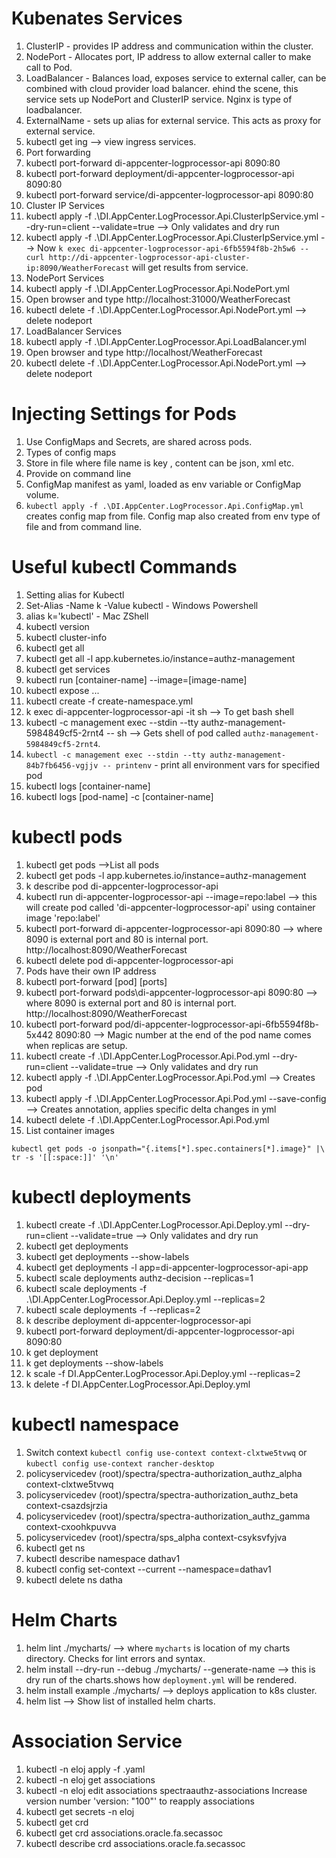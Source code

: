 

# Kubenates Services
1. ClusterIP - provides IP address and communication within the cluster.
1. NodePort - Allocates port, IP address to allow external caller to make call to Pod.
1. LoadBalancer - Balances load, exposes service to external caller, can be combined with cloud provider load balancer. ehind the scene, this service sets up NodePort and ClusterIP service. Nginx is type of loadbalancer.
1. ExternalName - sets up alias for external service. This acts as proxy for external service.
1. kubectl get ing --> view ingress services.
1. Port forwarding
 1. kubectl port-forward di-appcenter-logprocessor-api 8090:80
 1. kubectl port-forward deployment/di-appcenter-logprocessor-api 8090:80
 1. kubectl port-forward service/di-appcenter-logprocessor-api 8090:80
1. Cluster IP Services
  1. kubectl apply -f .\DI.AppCenter.LogProcessor.Api.ClusterIpService.yml  --dry-run=client --validate=true --> Only validates and dry run
  1. kubectl apply -f .\DI.AppCenter.LogProcessor.Api.ClusterIpService.yml --> Now `k exec di-appcenter-logprocessor-api-6fb5594f8b-2h5w6 -- curl http://di-appcenter-logprocessor-api-cluster-ip:8090/WeatherForecast` will get results from service.
1. NodePort Services
  1. kubectl apply -f .\DI.AppCenter.LogProcessor.Api.NodePort.yml
  1. Open browser and type http://localhost:31000/WeatherForecast
  1. kubectl delete -f .\DI.AppCenter.LogProcessor.Api.NodePort.yml --> delete nodeport
1. LoadBalancer Services
  1. kubectl apply -f .\DI.AppCenter.LogProcessor.Api.LoadBalancer.yml
  1. Open browser and type http://localhost/WeatherForecast
  1. kubectl delete -f .\DI.AppCenter.LogProcessor.Api.NodePort.yml --> delete nodeport

# Injecting Settings for Pods
1. Use ConfigMaps and Secrets, are shared across pods.
1. Types of config maps
 1. Store in file where file name is key , content can be json, xml etc.
 1. Provide on command line
 1. ConfigMap manifest as yaml, loaded as env variable or ConfigMap volume.
1. `kubectl apply -f .\DI.AppCenter.LogProcessor.Api.ConfigMap.yml` creates config map from file. Config map also created from env type of file and from command line.

# Useful kubectl Commands
1. Setting alias for Kubectl
  1. Set-Alias -Name k -Value kubectl - Windows Powershell
  1. alias k='kubectl' - Mac ZShell
1. kubectl version
1. kubectl cluster-info
1. kubectl get all
1. kubectl get all  -l app.kubernetes.io/instance=authz-management
1. kubectl get services
1. kubectl run [container-name] --image=[image-name]
1. kubectl expose ...
1. kubectl create -f create-namespace.yml
1. k exec di-appcenter-logprocessor-api -it sh --> To get bash shell
1. kubectl -c management exec --stdin --tty authz-management-5984849cf5-2rnt4 -- sh --> Gets shell of pod called `authz-management-5984849cf5-2rnt4`.
1. `kubectl -c management exec --stdin --tty authz-management-84b7fb6456-vgjjv -- printenv` - print all environment vars for specified pod
1. kubectl logs [container-name]
1. kubectl logs [pod-name] -c [container-name]

# kubectl pods
1. kubectl get pods -->List all pods
1. kubectl get pods  -l app.kubernetes.io/instance=authz-management
1. k describe pod di-appcenter-logprocessor-api
1. kubectl run di-appcenter-logprocessor-api --image=repo:label  --> this will create pod called 'di-appcenter-logprocessor-api' using container image 'repo:label'
1. kubectl port-forward di-appcenter-logprocessor-api 8090:80 --> where 8090 is external port and 80 is internal port. http://localhost:8090/WeatherForecast
1. kubectl delete pod di-appcenter-logprocessor-api
1. Pods have their own IP address
1. kubectl port-forward [pod] [ports]
1. kubectl port-forward pods\di-appcenter-logprocessor-api 8090:80 --> where 8090 is external port and 80 is internal port. http://localhost:8090/WeatherForecast
1. kubectl port-forward pod/di-appcenter-logprocessor-api-6fb5594f8b-5x442 8090:80 --> Magic number at the end of the pod name comes when replicas are setup.
1. kubectl create -f .\DI.AppCenter.LogProcessor.Api.Pod.yml --dry-run=client --validate=true  --> Only validates and dry run
1. kubectl apply -f .\DI.AppCenter.LogProcessor.Api.Pod.yml --> Creates pod
1. kubectl apply -f .\DI.AppCenter.LogProcessor.Api.Pod.yml --save-config --> Creates annotation, applies specific delta changes in yml
1. kubectl delete -f .\DI.AppCenter.LogProcessor.Api.Pod.yml
1. List container images
```
kubectl get pods -o jsonpath="{.items[*].spec.containers[*].image}" |\
tr -s '[[:space:]]' '\n'

```

# kubectl deployments
1. kubectl create -f .\DI.AppCenter.LogProcessor.Api.Deploy.yml  --dry-run=client --validate=true  --> Only validates and dry run
1. kubectl get deployments
1. kubectl get deployments --show-labels
1. kubectl get deployments -l app=di-appcenter-logprocessor-api-app
1. kubectl scale deployments authz-decision --replicas=1
1. kubectl scale deployments -f .\DI.AppCenter.LogProcessor.Api.Deploy.yml --replicas=2
1. kubectl scale deployments -f  --replicas=2
1. k describe deployment di-appcenter-logprocessor-api
1. kubectl port-forward deployment/di-appcenter-logprocessor-api 8090:80
1. k get deployment
1. k get deployments --show-labels
1. k scale -f DI.AppCenter.LogProcessor.Api.Deploy.yml --replicas=2
1. k delete -f DI.AppCenter.LogProcessor.Api.Deploy.yml

# kubectl namespace
1. Switch context `kubectl config use-context context-clxtwe5tvwq` or `kubectl config use-context rancher-desktop`
1. policyservicedev (root)/spectra/spectra-authorization_authz_alpha context-clxtwe5tvwq
1. policyservicedev (root)/spectra/spectra-authorization_authz_beta context-csazdsjrzia
1. policyservicedev (root)/spectra/spectra-authorization_authz_gamma context-cxoohkpuvva
1. policyservicedev (root)/spectra/sps_alpha context-csyksvfyjva
1. kubectl get ns
1. kubectl describe namespace dathav1
1. kubectl config set-context --current --namespace=dathav1
1. kubectl delete ns datha

# Helm Charts
1. helm lint ./mycharts/ --> where `mycharts` is location of my charts directory. Checks for lint errors and syntax.
1. helm install --dry-run --debug ./mycharts/ --generate-name --> this is dry run of the charts.shows how `deployment.yml` will be rendered.
1. helm install example ./mycharts/ --> deploys application to k8s cluster.
1. helm list --> Show list of installed helm charts.

# Association Service
1. kubectl -n eloj apply -f <filename>.yaml 
1. kubectl -n eloj get associations
1. kubectl -n eloj edit associations spectraauthz-associations
  Increase version number 'version: "100"' to reapply associations
1. kubectl get secrets -n eloj
1. kubectl get crd 
1. kubectl get crd associations.oracle.fa.secassoc
1. kubectl describe crd associations.oracle.fa.secassoc
